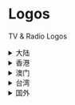 # Logos
TV &amp; Radio Logos

<details>
<summary>大陆</summary>

这里是折叠起来的内容...

可以包含任何HTML元素：图片、列表、表格等

<details>
<summary>大陆</summary>

这里是折叠起来的内容...

可以包含任何HTML元素：图片、列表、表格等

</details>
</details>

<details>
<summary>香港</summary>

这里是折叠起来的内容...

可以包含任何HTML元素：图片、列表、表格等

</details>

<details>
<summary>澳门</summary>

这里是折叠起来的内容...

可以包含任何HTML元素：图片、列表、表格等

</details>

<details>
<summary>台湾</summary>

这里是折叠起来的内容...

可以包含任何HTML元素：图片、列表、表格等

</details>

<details>
<summary>国外</summary>

这里是折叠起来的内容...

可以包含任何HTML元素：图片、列表、表格等

</details>
